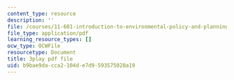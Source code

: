```yaml
---
content_type: resource
description: ''
file: /courses/11-601-introduction-to-environmental-policy-and-planning-fall-2016/b9bae9dacca2104de7d9593575028a19_oJ7-LI_ex0o.pdf
file_type: application/pdf
learning_resource_types: []
ocw_type: OCWFile
resourcetype: Document
title: 3play pdf file
uid: b9bae9da-cca2-104d-e7d9-593575028a19
---
```

